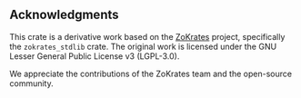 ## Acknowledgments

This crate is a derivative work based on the [ZoKrates](https://github.com/Zokrates/ZoKrates) project, specifically the `zokrates_stdlib` crate. The original work is licensed under the GNU Lesser General Public License v3 (LGPL-3.0).

We appreciate the contributions of the ZoKrates team and the open-source community.
